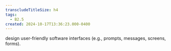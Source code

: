 ```yaml
---
transcludeTitleSize: h4
tags:
  - B2.5
created: 2024-10-17T13:36:23.000-0400
---
```

design user-friendly software interfaces (e.g., prompts, messages, screens, forms).